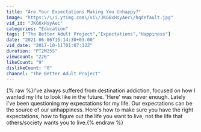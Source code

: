```yaml
---
title: "Are Your Expectations Making You Unhappy?"
image: "https:\/\/i.ytimg.com\/vi\/JKG6xHsyAec\/hqdefault.jpg"
vid_id: "JKG6xHsyAec"
categories: "Education"
tags: ["The Better Adult Project","Expectations","Happiness"]
date: "2021-06-06T15:14:30+03:00"
vid_date: "2017-10-11T01:07:12Z"
duration: "PT2M25S"
viewcount: "226"
likeCount: "9"
dislikeCount: "0"
channel: "The Better Adult Project"
---
```

{% raw %}I've always suffered from destination addiction, focused on how I wanted my life to look like in the future. 'Here' was never enough. Lately I've been questioning my expectations for my life. Our expectations can be the source of our unhappiness. Here's how to make sure you have the right expectations, how to figure out the life you want to live, not the life that others/society wants you to live.{% endraw %}
